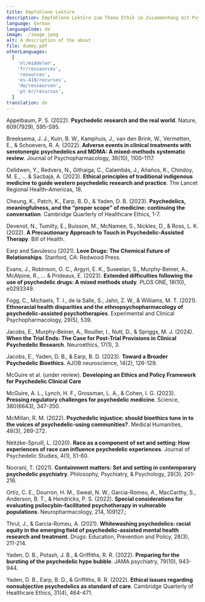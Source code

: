 ```yaml
---
title: Empfohlene Lektüre
description: Empfohlene Lektüre zum Thema Ethik im Zusammenhang mit Psychedelika
language: German
languageCode: de
image: ./image.jpeg
alt: A description of the about
file: dummy.pdf
otherLanguages:
  [
    'nl/middelen',
    'fr/ressources',
    'resources',
    'es-419/recursos',
    'de/ressourcen',
    'pt-br/recursos',
  ]
translation: de
---
```


Appelbaum, P. S. (2022). **Psychedelic research and the real world**. Nature, 609(7929), S95-S95.

Breeksema, J. J., Kuin, B. W., Kamphuis, J., van den Brink, W., Vermetten, E., & Schoevers, R. A. (2022). **Adverse events in clinical treatments with serotonergic psychedelics and MDMA: A mixed-methods systematic review**. Journal of Psychopharmacology, 36(10), 1100-1117.

Celidwen, Y., Redvers, N., Githaiga, C., Calambás, J., Añaños, K., Chindoy, M. E., ... & Sacbajá, A. (2023). **Ethical principles of traditional indigenous medicine to guide western psychedelic research and practice**. The Lancet Regional Health–Americas, 18.

Cheung, K., Patch, K., Earp, B. D., & Yaden, D. B. (2023). **Psychedelics, meaningfulness, and the “proper scope” of medicine: continuing the conversation**. Cambridge Quarterly of Healthcare Ethics, 1-7.

Devenot, N., Tumilty, E., Buisson, M., McNamee, S., Nickles, D., & Ross, L. K. (2022). **A Precautionary Approach to Touch in Psychedelic-Assisted Therapy**. Bill of Health.

Earp and Savulescu (2021). **Love Drugs: The Chemical Future of Relationships**. Stanford, CA: Redwood Press.

Evans, J., Robinson, O. C., Argyri, E. K., Suseelan, S., Murphy-Beiner, A., McAlpine, R., ... & Prideaux, E. (2023). **Extended difficulties following the use of psychedelic drugs: A mixed methods study**. PLOS ONE, 18(10), e0293349.

Fogg, C., Michaels, T. I., de la Salle, S., Jahn, Z. W., & Williams, M. T. (2021). **Ethnoracial health disparities and the ethnopsychopharmacology of psychedelic-assisted psychotherapies**. Experimental and Clinical Psychopharmacology, 29(5), 539.

Jacobs, E., Murphy-Beiner, A., Rouiller, I., Nutt, D., & Spriggs, M. J. (2024). **When the Trial Ends: The Case for Post-Trial Provisions in Clinical Psychedelic Research**. Neuroethics, 17(1), 3.

Jacobs, E., Yaden, D. B., & Earp, B. D. (2023). **Toward a Broader Psychedelic Bioethics**. AJOB neuroscience, 14(2), 126-129.

McGuire et al. (under review). **Developing an Ethics and Policy Framework for Psychedelic Clinical Care**

McGuire, A. L., Lynch, H. F., Grossman, L. A., & Cohen, I. G. (2023). **Pressing regulatory challenges for psychedelic medicine**. Science, 380(6643), 347-350.

McMillan, R. M. (2022). **Psychedelic injustice: should bioethics tune in to the voices of psychedelic-using communities?**. Medical Humanities, 48(3), 269-272.

Neitzke-Spruill, L. (2020). **Race as a component of set and setting: How experiences of race can influence psychedelic experiences**. Journal of Psychedelic Studies, 4(1), 51-60.

Noorani, T. (2021). **Containment matters: Set and setting in contemporary psychedelic psychiatry**. Philosophy, Psychiatry, & Psychology, 28(3), 201-216.

Ortiz, C. E., Dourron, H. M., Sweat, N. W., Garcia-Romeu, A., MacCarthy, S., Anderson, B. T., & Hendricks, P. S. (2022). **Special considerations for evaluating psilocybin-facilitated psychotherapy in vulnerable populations**. Neuropharmacology, 214, 109127.;

Thrul, J., & Garcia-Romeu, A. (2021). **Whitewashing psychedelics: racial equity in the emerging field of psychedelic-assisted mental health research and treatment**. Drugs: Education, Prevention and Policy, 28(3), 211-214.

Yaden, D. B., Potash, J. B., & Griffiths, R. R. (2022). **Preparing for the bursting of the psychedelic hype bubble**. JAMA psychiatry, 79(10), 943-944.

Yaden, D. B., Earp, B. D., & Griffiths, R. R. (2022). **Ethical issues regarding nonsubjective psychedelics as standard of care**. Cambridge Quarterly of Healthcare Ethics, 31(4), 464-471.
